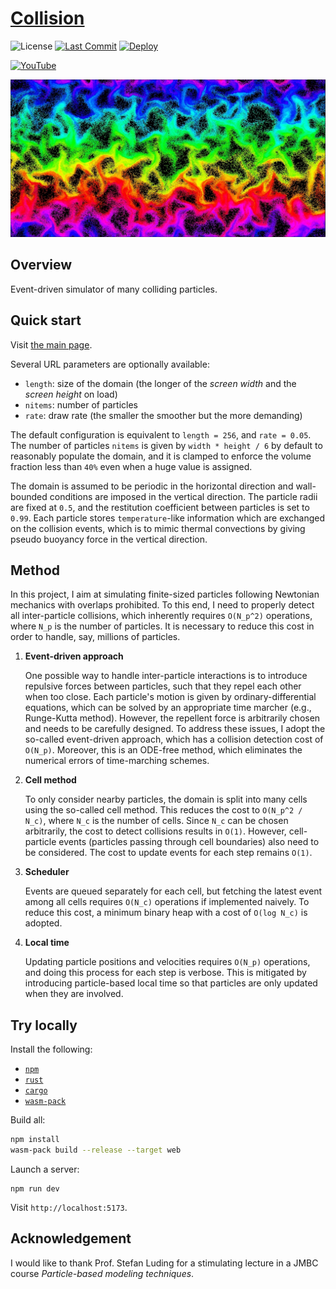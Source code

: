 # [Collision](https://naokihori.github.io/Collision/index.html)

![License](https://img.shields.io/github/license/NaokiHori/Collision)
[![Last Commit](https://img.shields.io/github/last-commit/NaokiHori/Collision/main)](https://github.com/NaokiHori/Collision/commits/main)
[![Deploy](https://github.com/NaokiHori/Collision/actions/workflows/deploy.yml/badge.svg?branch=main)](https://github.com/NaokiHori/Collision/actions/workflows/deploy.yml)

[![YouTube](https://img.shields.io/badge/youtube-%23EE4831.svg?&style=for-the-badge&logo=youtube&logoColor=white)](https://youtu.be/k8hbpa3CsCg)

[![Thumbnail](https://github.com/NaokiHori/Collision/blob/main/thumbnail.jpg)](https://youtu.be/k8hbpa3CsCg)

## Overview

Event-driven simulator of many colliding particles.

## Quick start

Visit [the main page](https://naokihori.github.io/Collision/index.html).

Several URL parameters are optionally available:

- `length`: size of the domain (the longer of the *screen width* and the *screen height* on load)
- `nitems`: number of particles
- `rate`: draw rate (the smaller the smoother but the more demanding)

The default configuration is equivalent to `length = 256`, and `rate = 0.05`.
The number of particles `nitems` is given by `width * height / 6` by default to reasonably populate the domain, and it is clamped to enforce the volume fraction less than `40%` even when a huge value is assigned.

The domain is assumed to be periodic in the horizontal direction and wall-bounded conditions are imposed in the vertical direction.
The particle radii are fixed at `0.5`, and the restitution coefficient between particles is set to `0.99`.
Each particle stores `temperature`-like information which are exchanged on the collision events, which is to mimic thermal convections by giving pseudo buoyancy force in the vertical direction.

## Method

In this project, I aim at simulating finite-sized particles following Newtonian mechanics with overlaps prohibited.
To this end, I need to properly detect all inter-particle collisions, which inherently requires `O(N_p^2)` operations, where `N_p` is the number of particles.
It is necessary to reduce this cost in order to handle, say, millions of particles.

1. **Event-driven approach**

   One possible way to handle inter-particle interactions is to introduce repulsive forces between particles, such that they repel each other when too close.
   Each particle's motion is given by ordinary-differential equations, which can be solved by an appropriate time marcher (e.g., Runge-Kutta method).
   However, the repellent force is arbitrarily chosen and needs to be carefully designed.
   To address these issues, I adopt the so-called event-driven approach, which has a collision detection cost of `O(N_p)`.
   Moreover, this is an ODE-free method, which eliminates the numerical errors of time-marching schemes.

1. **Cell method**

   To only consider nearby particles, the domain is split into many cells using the so-called cell method.
   This reduces the cost to `O(N_p^2 / N_c)`, where `N_c` is the number of cells.
   Since `N_c` can be chosen arbitrarily, the cost to detect collisions results in `O(1)`.
   However, cell-particle events (particles passing through cell boundaries) also need to be considered.
   The cost to update events for each step remains `O(1)`.

1. **Scheduler**

   Events are queued separately for each cell, but fetching the latest event among all cells requires `O(N_c)` operations if implemented naively.
   To reduce this cost, a minimum binary heap with a cost of `O(log N_c)` is adopted.

1. **Local time**

   Updating particle positions and velocities requires `O(N_p)` operations, and doing this process for each step is verbose.
   This is mitigated by introducing particle-based local time so that particles are only updated when they are involved.

## Try locally

Install the following:

- [`npm`](https://www.npmjs.com)
- [`rust`](https://www.rust-lang.org)
- [`cargo`](https://doc.rust-lang.org/stable/cargo/)
- [`wasm-pack`](https://rustwasm.github.io/wasm-pack/)

Build all:

```bash
npm install
wasm-pack build --release --target web
```

Launch a server:

```
npm run dev
```

Visit `http://localhost:5173`.

## Acknowledgement

I would like to thank Prof. Stefan Luding for a stimulating lecture in a JMBC course _Particle-based modeling techniques_.
